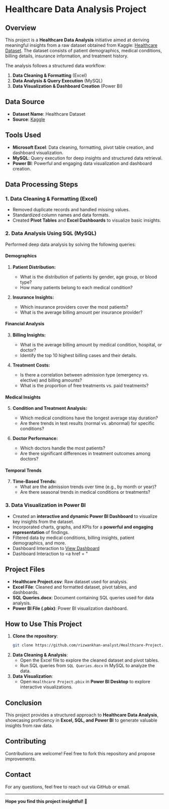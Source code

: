 
# Healthcare Data Analysis Project

## Overview
This project is a **Healthcare Data Analysis** initiative aimed at deriving meaningful insights from a raw dataset obtained from Kaggle: [Healthcare Dataset](https://www.kaggle.com/datasets/prasad22/healthcare-dataset). The dataset consists of patient demographics, medical conditions, billing details, insurance information, and treatment history.

The analysis follows a structured data workflow:
1. **Data Cleaning & Formatting** (Excel)
2. **Data Analysis & Query Execution** (MySQL)
3. **Data Visualization & Dashboard Creation** (Power BI)

## Data Source
- **Dataset Name**: Healthcare Dataset
- **Source**: [Kaggle](https://www.kaggle.com/datasets/prasad22/healthcare-dataset)

## Tools Used
- **Microsoft Excel**: Data cleaning, formatting, pivot table creation, and dashboard visualization.
- **MySQL**: Query execution for deep insights and structured data retrieval.
- **Power BI**: Powerful and engaging data visualization and dashboard creation.

## Data Processing Steps
### 1. Data Cleaning & Formatting (Excel)
- Removed duplicate records and handled missing values.
- Standardized column names and data formats.
- Created **Pivot Tables** and **Excel Dashboards** to visualize basic insights.

### 2. Data Analysis Using SQL (MySQL)
Performed deep data analysis by solving the following queries:

#### **Demographics**
1. **Patient Distribution:**
   - What is the distribution of patients by gender, age group, or blood type?
   - How many patients belong to each medical condition?

2. **Insurance Insights:**
   - Which insurance providers cover the most patients?
   - What is the average billing amount per insurance provider?

#### **Financial Analysis**
3. **Billing Insights:**
   - What is the average billing amount by medical condition, hospital, or doctor?
   - Identify the top 10 highest billing cases and their details.

4. **Treatment Costs:**
   - Is there a correlation between admission type (emergency vs. elective) and billing amounts?
   - What is the proportion of free treatments vs. paid treatments?

#### **Medical Insights**
5. **Condition and Treatment Analysis:**
   - Which medical conditions have the longest average stay duration?
   - Are there trends in test results (normal vs. abnormal) for specific conditions?

6. **Doctor Performance:**
   - Which doctors handle the most patients?
   - Are there significant differences in treatment outcomes among doctors?

#### **Temporal Trends**
7. **Time-Based Trends:**
   - What are the admission trends over time (e.g., by month or year)?
   - Are there seasonal trends in medical conditions or treatments?

### 3. Data Visualization in Power BI
- Created an **interactive and dynamic Power BI Dashboard** to visualize key insights from the dataset.
- Incorporated charts, graphs, and KPIs for a **powerful and engaging representation** of findings.
- Filtered data by medical conditions, billing insights, patient demographics, and more.
- Dashboard Interaction to <a href = "https://github.com/rizwankhan-analyst/Healthcare-Project/blob/main/Screenshot%202025-02-01%20180310.png">View Dashboard</a>
- Dashboard Interaction to <a href = "

## Project Files
- **Healthcare Project.csv**: Raw dataset used for analysis.
- **Excel File**: Cleaned and formatted dataset, pivot tables, and dashboards.
- **SQL Queries.docx**: Document containing SQL queries used for data analysis.
- **Power BI File (.pbix)**: Power BI visualization dashboard.

## How to Use This Project
1. **Clone the repository**:
   ```bash
   git clone https://github.com/rizwankhan-analyst/Healthcare-Project.git
   ```
2. **Data Cleaning & Analysis**:
   - Open the Excel file to explore the cleaned dataset and pivot tables.
   - Run SQL queries from `SQL Queries.docx` in MySQL to analyze the data.
3. **Data Visualization**:
   - Open `Healthcare Project.pbix` in **Power BI Desktop** to explore interactive visualizations.

## Conclusion
This project provides a structured approach to **Healthcare Data Analysis**, showcasing proficiency in **Excel, SQL, and Power BI** to generate valuable insights from raw data.

## Contributing
Contributions are welcome! Feel free to fork this repository and propose improvements.

## Contact
For any questions, feel free to reach out via GitHub or email.

---

**Hope you find this project insightful! 🚀**


